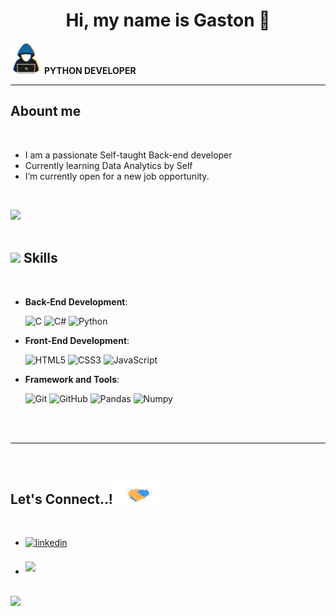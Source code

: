 <h1 align="center">Hi, my name is Gaston 👋</h1>

<picture><img src = "https://github.com/0xAbdulKhalid/0xAbdulKhalid/raw/main/assets/mdImages/about_me.gif" width = 50px></picture> **PYTHON DEVELOPER**

---------------------------------------
<H2>Abount me</H2>
<br>

- I am a passionate Self-taught Back-end developer
- Currently learning Data Analytics by Self
- I’m currently open for a new job opportunity.

<br>

<img src="https://user-images.githubusercontent.com/73097560/115834477-dbab4500-a447-11eb-908a-139a6edaec5c.gif"><br><br>

## <img src="https://media2.giphy.com/media/QssGEmpkyEOhBCb7e1/giphy.gif?cid=ecf05e47a0n3gi1bfqntqmob8g9aid1oyj2wr3ds3mg700bl&rid=giphy.gif" width ="25"><b> Skills</b>
<br>
<p align="center">

- **Back-End Development**:
    
    ![C](https://img.shields.io/badge/-blue?style=for-the-badge&logo=C&logoColor=white)
    ![C#](https://img.shields.io/badge/C%23-blue?style=for-the-badge&logo=C%23&logoColor=white)
    ![Python](https://img.shields.io/badge/Python%20-%2314354C.svg?style=for-the-badge&logo=python&logoColor=white) 
    
- **Front-End Development**:

   ![HTML5](https://img.shields.io/badge/HTML5%20-%23E34F26.svg?style=for-the-badge&logo=html5&logoColor=white)
   ![CSS3](https://img.shields.io/badge/CSS%20-%231572B6.svg?style=for-the-badge&logo=css3&logoColor=white)
   ![JavaScript](https://img.shields.io/badge/JavaScript%20-%23F7DF1E.svg?style=for-the-badge&logo=javascript&logoColor=black)

- **Framework and Tools**:

    ![Git](https://img.shields.io/badge/git-%23F05033.svg?style=for-the-badge&logo=git&logoColor=white)
    ![GitHub](https://img.shields.io/badge/github-%23121011.svg?style=for-the-badge&logo=github&logoColor=white)
    ![Pandas](https://img.shields.io/badge/PANDAS-blue?style=for-the-badge&logo=pandas&logoColor=white)
    ![Numpy](https://img.shields.io/badge/NUMPY-blue?style=for-the-badge&logo=NUMPY&logoColor=white)
    
</p>

<br>
<br>

-----

<br>


## <b> Let's Connect..!</b><img src="https://github.com/0xAbdulKhalid/0xAbdulKhalid/raw/main/assets/mdImages/handshake.gif" width ="80">
<br>
<div align='left'>

<ul>

<li>
<a href="https://www.linkedin.com/in/gaston-cvitanich-bb29b1260/" target="_blank">
<img src="https://img.shields.io/badge/LINKEDIN_PROFILE%3A_GASTON_CVITANICH-%234682B4?style=for-the-badge&logo=LINKEDIN&logoColor=white" alt=linkedin style="margin-bottom: 5px;"/>
</a>
</li>

<br>
<li>
<a href="mailto:gcvitanich20@gmail.com" target="_blank">
<img src="https://img.shields.io/badge/GMAIL%3A_GASTON_CVITANICH-%23f44336?style=for-the-badge&logo=gmail&logoColor=white" t=mail style="margin-bottom: 5px;" />
</a>
</li>
	
</ul>
</div>
</div>

<br>
<img src="https://user-images.githubusercontent.com/73097560/115834477-dbab4500-a447-11eb-908a-139a6edaec5c.gif">
<br>
<br>
<br>

<div align='center'>

